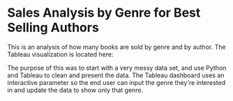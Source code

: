 # Sales Analysis by Genre for Best Selling Authors

This is an analysis of how many books are sold by genre and by author. The Tableau visualization is located here: 

The purpose of this was to start with a very messy data set, and use Python and Tableau to clean and present the data. The Tableau dashboard uses an interactive parameter so the end user can input the genre they're interested in and update the data to show only that genre. 
